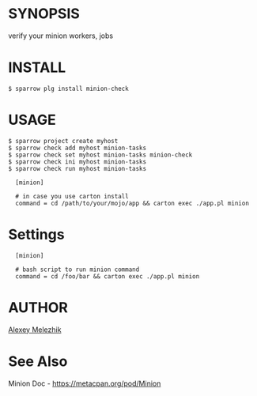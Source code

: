 # SYNOPSIS

verify your minion workers, jobs

# INSTALL
    
    $ sparrow plg install minion-check
    
# USAGE
  
    $ sparrow project create myhost
    $ sparrow check add myhost minion-tasks
    $ sparrow check set myhost minion-tasks minion-check
    $ sparrow check ini myhost minion-tasks
    $ sparrow check run myhost minion-tasks
  
      [minion]
  
      # in case you use carton install
      command = cd /path/to/your/mojo/app && carton exec ./app.pl minion
  
# Settings

      [minion]
    
      # bash script to run minion command
      command = cd /foo/bar && carton exec ./app.pl minion


# AUTHOR

[Alexey Melezhik](mailto:melezhik@gmail.com)

# See Also

Minion Doc - https://metacpan.org/pod/Minion

